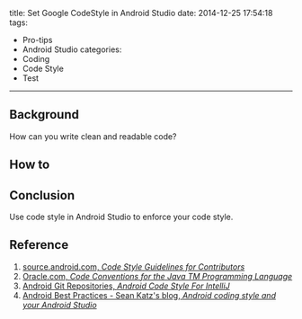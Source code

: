 title: Set Google CodeStyle in Android Studio
date: 2014-12-25 17:54:18
tags: 
  - Pro-tips
  - Android Studio
categories: 
  - Coding
  - Code Style
  - Test
---

## Background  
  
How can you write clean and readable code?  
  
  
## How to  
  
  
  
## Conclusion  
  
Use code style in Android Studio to enforce your code style.  
  
## Reference  
  
1. [source.android.com, *Code Style Guidelines for Contributors*](https://source.android.com/source/code-style.html)
2. [Oracle.com, *Code Conventions for the Java TM Programming Language*](http://www.oracle.com/technetwork/java/javase/documentation/codeconvtoc-136057.html)
3. [Android Git Repositories, *Android Code Style For IntelliJ* ](https://android.googlesource.com/platform/development/+/master/ide/intellij/codestyles/)
3. [Android Best Practices - Sean Katz's blog, *Android coding style and your Android Studio*](http://blog.android-develop.com/2014/03/android-coding-style-and-your-android.html)  
  


